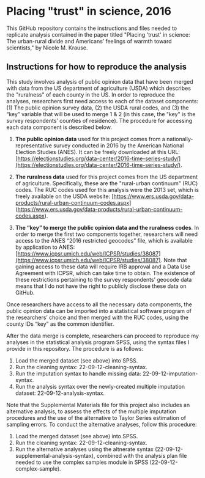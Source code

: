 # Placing "trust" in science, 2016
This GitHub repository contains the instructions and files needed to replicate analysis contained in the paper titled "Placing 'trust' in science: The urban-rural divide and Americans’ feelings of warmth toward scientists," by Nicole M. Krause.

## Instructions for how to reproduce the analysis

This study involves analysis of public opinion data that have been merged with data from the US department of agriculture (USDA) which describes the "ruralness" of each county in the US. In order to reproduce the analyses, researchers first need access to each of the dataset components: (1) The public opinion survey data, (2) the USDA rural codes, and (3) the “key” variable that will be used to merge 1 & 2 (in this case, the "key" is the survey respondents’ counties of residence). The procedure for accessing each data component is described below.

1. **The public opinion data** used for this project comes from a nationally-representative survey conducted in 2016 by the American National Election Studies (ANES). It can be freely downloaded at this URL: [https://electionstudies.org/data-center/2016-time-series-study/](https://electionstudies.org/data-center/2016-time-series-study/). 

2. **The ruralness data** used for this project comes from the US department of agriculture. Specifically, these are the "rural-urban continuum" (RUC) codes. The RUC codes used for this analysis were the 2013 set, which is freely available on the USDA website: [https://www.ers.usda.gov/data-products/rural-urban-continuum-codes.aspx] (https://www.ers.usda.gov/data-products/rural-urban-continuum-codes.aspx).

3. **The “key” to merge the public opinion data and the ruralness codes**. In order to merge the first two components together, researchers will need access to the ANES “2016 restricted geocodes” file, which is available by application to ANES: [https://www.icpsr.umich.edu/web/ICPSR/studies/38087](https://www.icpsr.umich.edu/web/ICPSR/studies/38087). Note that gaining access to these data will require IRB approval and a Data Use Agreement with ICPSR, which can take time to obtain. The existence of these restrictions pertaining to the survey respondents’ geocode data means that I do not have the right to publicly disclose these data on GitHub.

Once researchers have access to all the necessary data components, the public opinion data can be imported into a statistical software program of the researchers’ choice and then merged with the RUC codes, using the county IDs “key” as the common identifier. 

After the data merge is complete, researchers can proceed to reproduce my analyses in the statistical analysis program SPSS, using the syntax files I provide in this repository.  The procedure is as follows:

1. Load the merged dataset (see above) into SPSS.
2. Run the cleaning syntax: 22-09-12-cleaning-syntax.
3. Run the imputation syntax to handle missing data: 22-09-12-imputation-syntax.
4. Run the analysis syntax over the newly-created multiple imputation dataset: 22-09-12-analysis-syntax.

Note that the Supplemental Materials file for this project also includes an alternative analysis, to assess the effects of the multiple imputation procedures and the use of the alternative to Taylor Series estimation of sampling errors. To conduct the alternative analyses, follow this procedure:

1. Load the merged dataset (see above) into SPSS.
2. Run the cleaning syntax: 22-09-12-cleaning-syntax.
3. Run the alternative analyses using the altnerate syntax (22-09-12-supplemental-analysis-syntax), combined with the analysis plan file needed to use the complex samples module in SPSS (22-09-12-complex-sample). 


